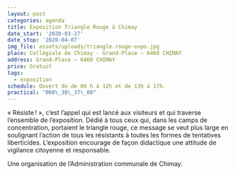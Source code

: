 ```yaml
---
layout: post
categories: agenda
title: Exposition Triangle Rouge à Chimay
date_start: '2020-03-27'
date_stop: '2020-04-07'
img_file: assets/uploads/triangle-rouge-expo.jpg
place: Collégiale de Chimay - Grand-Place – 6460 CHIMAY
address: Grand-Place – 6460 CHIMAY
price: Gratuit
tags:
  - exposition
schedule: Ouvert de de 09 h à 12h et de 13h à 17h.
practical: "060\_30\_37\_00"
---
```

« Résiste ! », c’est l’appel qui est lancé aux visiteurs et qui traverse l’ensemble de l’exposition. Dédié à tous ceux qui, dans les camps de concentration, portaient le triangle rouge, ce message se veut plus large en soulignant l’action de tous les résistants à toutes les formes de tentatives liberticides. L’exposition encourage de façon didactique une attitude de vigilance citoyenne et responsable.

Une organisation de l’Administration communale de Chimay.
